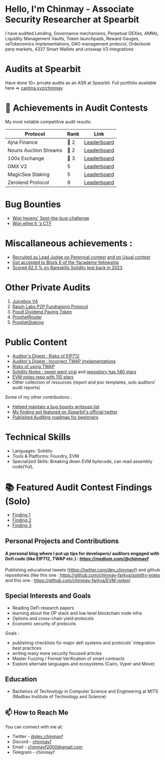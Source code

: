 # Hello, I'm Chinmay - Associate Security Researcher at Spearbit

I have audited Lending, Governance mechanisms, Perpetual DEXes, AMMs, Liquidity Management Vaults, Token launchpads, Reward Gauges, veTokenomics implementations, DAO management protocol, Orderbook perp markets, 4337 Smart Wallets and uniswap V3 integrations

# Audits at Spearbit
Have done 10+ private audits as an ASR at Spearbit. 
Full portfolio available here => [cantina.xyz/chinmay](https://cantina.xyz/u/chinmay/private-reviews)

# 🏅 Achievements in Audit Contests

My most notable competitive audit results:

| Protocol              | Rank | Link                                                                                             |
| --------------------- | ---- | ------------------------------------------------------------------------------------------------ |
| Ajna Finance          | 🥈 2 | [Leaderboard](https://audits.sherlock.xyz/contests/75/leaderboard)                               |
| Nouns Auction Streams | 🥈 2 | [Leaderboard](https://audits.sherlock.xyz/contests/688/leaderboard)                              |
| 100x Exchange         | 🥉 3 | [Leaderboard](https://audits.sherlock.xyz/contests/153/leaderboard)                              |
| GMX V2                | 5    | [Leaderboard](https://audits.sherlock.xyz/contests/74/leaderboard)                               |
| MagicSea Staking      | 5    | [Leaderboard](https://audits.sherlock.xyz/contests/437/leaderboard)                              |
| Zerolend Protocol     | 9    | [Leaderboard](https://cantina.xyz/competitions/a83eaf73-9cbc-495f-8607-e55d4fdaf407/leaderboard) |



# Bug Bounties

- [Won hexens' Spot-the-bug-challenge](https://x.com/hexensio/status/1651608267594899456)
- [Won ether.fi 's CTF](https://x.com/ether_fi/status/1822410320553685351)

# Miscallaneous achievements :

- [Recruited as Lead Judge on Perennial contest](https://audits.sherlock.xyz/contests/764?filter=questions) [and on Usual contest](https://audits.sherlock.xyz/contests/575?filter=questions)
- [Got accepted to Block 6 of the Yacademy fellowship](https://x.com/dev_chinmayf/status/1763212450143371430)
- [Scored 62.5 % on Rareskills Solidity test back in 2023](https://x.com/dev_chinmayf/status/1651617701670912001)


# Other Private Audits

1. [Juicebox V4](https://github.com/chinmay-farkya/Audits/blob/main/solo/juicebox-eth-audit-report-v4.pdf)
2. [Raisin Labs P2P Fundraising Protocol](https://github.com/chinmay-farkya/Audits/blob/main/solo/Raisin-p2p-fundraising.pdf)
3. [Poodl Dividend Paying Token](https://github.com/chinmay-farkya/Audits/blob/main/solo/poodltech-dividend-paying-token.md)
4. [ProphetRouter](https://github.com/chinmay-farkya/Audits/blob/main/solo/ProphetRouter.md)
5. [ProphetStaking](https://github.com/chinmay-farkya/Audits/blob/main/solo/prophetstaking.md)


# Public Content

- [Auditor's Digest : Risks of EIP712](https://medium.com/@chinmayf/auditors-digest-the-risks-of-eip712-5a0fc57e3837)
- [Auditor's Digest : Incorrect TWAP implementations](https://medium.com/@chinmayf/auditors-digest-incorrect-twap-implementations-05285636f21e)
- [Risks of using TWAP](https://medium.com/@chinmayf/so-you-want-to-use-twap-1f992f9d3819)
- [Solidity Notes : tweet went viral](https://x.com/dev_chinmayf/status/1650904150593478660) and [repository has 580 stars](https://github.com/chinmay-farkya/solidity-notes)
- [EVM notes repo with 110 stars](https://github.com/chinmay-farkya/EVM-notes)
- Other collection of resources (report and poc templates, solo auditors' audit reports)


Some of my other contributions :

- [Helped maintain a bug bounty writeups list](https://x.com/sayan_011/status/1666192348441882624)
- [My finding got featured on Spearbit's official twitter](https://x.com/SpearbitDAO/status/1863583957604044858)
- [Published Auditing roadmap for beginners](https://x.com/dev_chinmayf/status/1705226270051541101)



# Technical Skills
- Languages: Solidity
- Tools & Platforms: Foundry, EVM
- Specialized Skills: Breaking down EVM bytecode, can read assembly code(Yul), 


# 📚 Featured Audit Contest Findings (Solo)

- [Finding 1](https://audits.sherlock.xyz/contests/74/report#:~:text=properly.%0Apartially%20reviewed-,Issue%20M%2D6,-%3A%20An%20Oracle%20Signer)
- [Finding 2](https://audits.sherlock.xyz/contests/75/report#:~:text=Looks%20ok-,Issue%20M%2D5,-%3A%20Wrong%20Inflator%20used)
- [Finding 3](https://audits.sherlock.xyz/contests/75/report#:~:text=s%20htp%20calculation.-,Issue%20M%2D6,-%3A%20KickerActions%20uses%20wrong)



## Personal Projects and Contributions
#### A personal blog where I put up tips for developers/ auditors engaged with Defi code (like EIP712, TWAP etc.) : https://medium.com/@chinmayf

Publishing educational tweets (https://twitter.com/dev_chinmayf) and github repositories (like this one : https://github.com/chinmay-farkya/solidity-notes   and this one : https://github.com/chinmay-farkya/EVM-notes)

## Special Interests and Goals
- Reading DeFi research papers
- learning about the OP stack and low level blockchain node infra
- Options and cross-chain yield protocols
- Economic security of protocols

Goals :
- publishing checklists for major defi systems and protocols' integration best practices
- writing many more security focused articles
- Master Fuzzing / Formal Verification of smart contracts
- Explore alternate languages and ecosystems (Cairo, Vyper and Move)


## Education
- Bachelors of Technology in Computer Science and Engineering at MITS (Madhav Institute of Technology and Science)


## 📫 How to Reach Me

You can connect with me at:

- Twitter - [@dev_chinmayf](https://twitter.com/dev_chinmayf)
- Discord - [chinmayf](https://discordapp.com/users/732959289139789875)
- Email   - [chinmayf2000@gmail.com](mailto:chinmayf2000@gmail.com)
- Telegram - chinmayf



